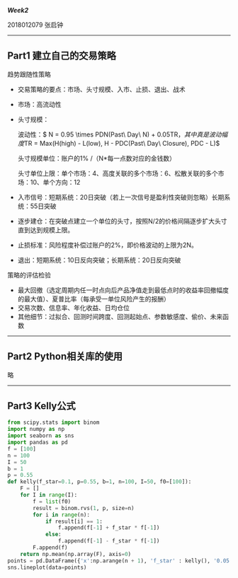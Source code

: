 ***Week2*** 

2018012079 张启钟

------

## Part1 建立自己的交易策略

趋势跟随性策略

- 交易策略的要点：市场、头寸规模、入市、止损、退出、战术

- 市场：高流动性

- 头寸规模：

  波动性：$ N = 0.95 \times  PDN(Past\ Day\ N) + 0.05TR$，其中真是波动幅度$TR = Max(H(high) - L(low), H - PDC(Past\ Day\ Closure), PDC - L)$

  头寸规模单位：账户的1% /（N*每一点数对应的金钱数）

  头寸单位上限：单个市场：4、高度关联的多个市场：6、松散关联的多个市场：10、单个方向：12

- 入市信号：短期系统：20日突破（若上一次信号是盈利性突破则忽略）长期系统：55日突破
- 逐步建仓：在突破点建立一个单位的头寸，按照N/2的价格间隔逐步扩大头寸直到达到规模上限。
- 止损标准：风险程度补偿过账户的2%，即价格波动的上限为2N。
- 退出：短期系统：10日反向突破；长期系统：20日反向突破

策略的评估检验

- 最大回撤（选定周期内任一时点向后产品净值走到最低点时的收益率回撤幅度的最大值）、夏普比率（每承受一单位风险产生的报酬）
- 交易次数、信息率、年化收益、日均仓位
- 其他细节：过拟合、回测时间跨度、回测起始点、参数敏感度、偷价、未来函数

------

## Part2 Python相关库的使用

略

------

## Part3 Kelly公式

```python
from scipy.stats import binom  
import numpy as np
import seaborn as sns
import pandas as pd
f = [100]
n = 100
I = 50
b = 1
p = 0.55
def kelly(f_star=0.1, p=0.55, b=1, n=100, I=50, f0=[100]):
    F = []
    for I in range(I):
        f = list(f0)
        result = binom.rvs(1, p, size=n)
        for i in range(n):
            if result[i] == 1:
                f.append(f[-1] + f_star * f[-1])
            else:
                f.append(f[-1] - f_star * f[-1])
        F.append(f)
    return np.mean(np.array(F), axis=0)
points = pd.DataFrame({'x':np.arange(n + 1), 'f_star' : kelly(), '0.05' : kelly(0.05), '0.2' : kelly(0.2)})
sns.lineplot(data=points)
```

